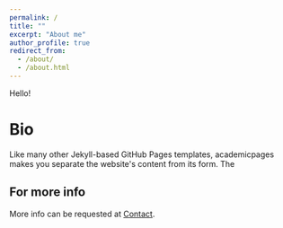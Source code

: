 ```yaml
---
permalink: /
title: ""
excerpt: "About me"
author_profile: true
redirect_from: 
  - /about/
  - /about.html
---
```


Hello! 

Bio
======
Like many other Jekyll-based GitHub Pages templates, academicpages makes you separate the website's content from its form. The 

For more info
------
More info can be requested at [Contact](/contact/).
